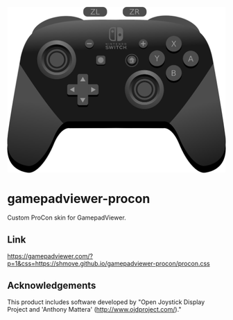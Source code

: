![Image preview of the GamepadViewer skin](/images/default/preview.png)

# gamepadviewer-procon
Custom ProCon skin for GamepadViewer.

## Link
https://gamepadviewer.com/?p=1&css=https://shmove.github.io/gamepadviewer-procon/procon.css

## Acknowledgements
This product includes software developed by "Open Joystick Display Project and 'Anthony Mattera' (http://www.ojdproject.com/)."

